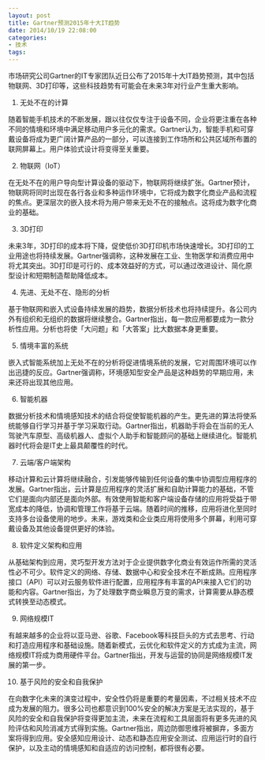 ```yaml
---
layout: post
title: Gartner预测2015年十大IT趋势
date: 2014/10/19 22:08:00
categories:
- 技术
tags:
---
```


市场研究公司Gartner的IT专家团队近日公布了2015年十大IT趋势预测，其中包括物联网、3D打印等，这些科技趋势有可能会在未来3年对行业产生重大影响。

1.  无处不在的计算

随着智能手机技术的不断发展，跟以往仅仅专注于设备不同，企业将更注重在各种不同的情境和环境中满足移动用户多元化的需求。Gartner认为，智能手机和可穿戴设备将成为更广阔计算产品的一部分，可以连接到工作场所和公共区域所布置的联网屏幕上。用户体验式设计将变得至关重要。

2.  物联网（IoT）

在无处不在的用户导向型计算设备的驱动下，物联网将继续扩张。Gartner预计，物联网将同时出现在各行各业和多种运作环境中，它将成为数字化商业产品和流程的焦点。更深层次的嵌入技术将为用户带来无处不在的接触点。这将成为数字化商业的基础。

3.  3D打印

未来3年，3D打印的成本将下降，促使低价3D打印机市场快速增长。3D打印的工业用途也将持续发展。Gartner强调称，这种发展在工业、生物医学和消费应用中将尤其突出。3D打印是可行的、成本效益好的方式，可以通过改进设计、简化原型设计和短期制造帮助降低成本。

4.  先进、无处不在、隐形的分析

基于物联网和嵌入式设备持续发展的趋势，数据分析技术也将持续提升。各公司内外有组织和无组织的数据将继续整合。Gartner指出，每一款应用都要成为一款分析性应用。分析也将使「大问题」和「大答案」比大数据本身更重要。

5.  情境丰富的系统

嵌入式智能系统加上无处不在的分析将促进情境系统的发展，它对周围环境可以作出迅捷的反应。Gartner强调称，环境感知型安全产品是这种趋势的早期应用，未来还将出现其他应用。

6.  智能机器

数据分析技术和情境感知技术的结合将促使智能机器的产生。更先进的算法将使系统能够自行学习并基于学习采取行动。Gartner指出，机器助手将会在当前的无人驾驶汽车原型、高级机器人、虚拟个人助手和智能顾问的基础上继续进化。智能机器时代将会是IT史上最具颠覆性的时代。

7.  云端/客户端架构

移动计算和云计算将继续融合，引发能够传输到任何设备的集中协调型应用程序的发展。Gartner指出，云计算是应用程序的灵活扩展和自助计算能力的基础，不管它们是面向内部还是面向外部。有效使用智能和客户端设备存储的应用将受益于带宽成本的降低，协调和管理工作将基于云端。随着时间的推移，应用将进化至同时支持多台设备使用的地步。未来，游戏类和企业类应用将使用多个屏幕，利用可穿戴设备及其他设备提供更好的体验。

8.  软件定义架构和应用

从基础架构到应用，灵巧型开发方法对于企业提供数字化商业有效运作所需的灵活性必不可少。软件定义的网络、存储、数据中心和安全技术在不断成熟。应用程序接口（API）可以对云服务软件进行配置，应用程序有丰富的API来接入它们的功能和内容。Gartner指出，为了处理数字商业瞬息万变的需求，计算需要从静态模式转换至动态模式。

9.  网络规模IT

有越来越多的企业将以亚马逊、谷歌、Facebook等科技巨头的方式去思考、行动和打造应用程序和基础设施。随着新模式，云优化和软件定义的方式成为主流，网络规模IT将成为商用硬件平台。Gartner指出，开发与运营的协同是网络规模IT发展的第一步。

10.  基于风险的安全和自我保护

在向数字化未来的演变过程中，安全性仍将是重要的考量因素，不过相关技术不应成为发展的阻力。很多公司也都意识到100%安全的解决方案是无法实现的，基于风险的安全和自我保护将变得更加主流，未来在流程和工具层面将有更多先进的风险评估和风险消减方式得到实施。Gartner指出，周边防御思维将被摒弃，多面方案将得到应用。安全感知应用设计、动态和静态应用安全测试、应用运行时的自行保护，以及主动的情境感知和自适应的访问控制，都将很有必要。

